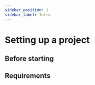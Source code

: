 ```yaml
---
sidebar_position: 1
sidebar_label: Intro
---
```


# Setting up a project

## Before starting

## Requirements
